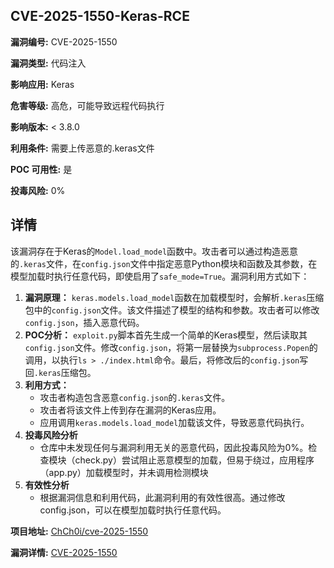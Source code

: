 ## CVE-2025-1550-Keras-RCE

**漏洞编号:** CVE-2025-1550

**漏洞类型:** 代码注入

**影响应用:** Keras

**危害等级:** 高危，可能导致远程代码执行

**影响版本:** < 3.8.0

**利用条件:** 需要上传恶意的.keras文件

**POC 可用性:** 是

**投毒风险:** 0%

## 详情

该漏洞存在于Keras的`Model.load_model`函数中。攻击者可以通过构造恶意的`.keras`文件，在`config.json`文件中指定恶意Python模块和函数及其参数，在模型加载时执行任意代码，即使启用了`safe_mode=True`。漏洞利用方式如下：

1.  **漏洞原理：** `keras.models.load_model`函数在加载模型时，会解析`.keras`压缩包中的`config.json`文件。该文件描述了模型的结构和参数。攻击者可以修改`config.json`，插入恶意代码。
2.  **POC分析：** `exploit.py`脚本首先生成一个简单的Keras模型，然后读取其`config.json`文件。修改`config.json`，将第一层替换为`subprocess.Popen`的调用，以执行`ls > ./index.html`命令。最后，将修改后的`config.json`写回`.keras`压缩包。
3.  **利用方式：**
    *   攻击者构造包含恶意`config.json`的`.keras`文件。
    *   攻击者将该文件上传到存在漏洞的Keras应用。
    *   应用调用`keras.models.load_model`加载该文件，导致恶意代码执行。
4. **投毒风险分析**
    * 仓库中未发现任何与漏洞利用无关的恶意代码，因此投毒风险为0%。检查模块（check.py）尝试阻止恶意模型的加载，但易于绕过，应用程序（app.py）加载模型时，并未调用检测模块
5. **有效性分析**
    *   根据漏洞信息和利用代码，此漏洞利用的有效性很高。通过修改config.json，可以在模型加载时执行任意代码。

**项目地址:** [ChCh0i/cve-2025-1550](https://github.com/ChCh0i/cve-2025-1550)

**漏洞详情:** [CVE-2025-1550](https://nvd.nist.gov/vuln/detail/CVE-2025-1550)